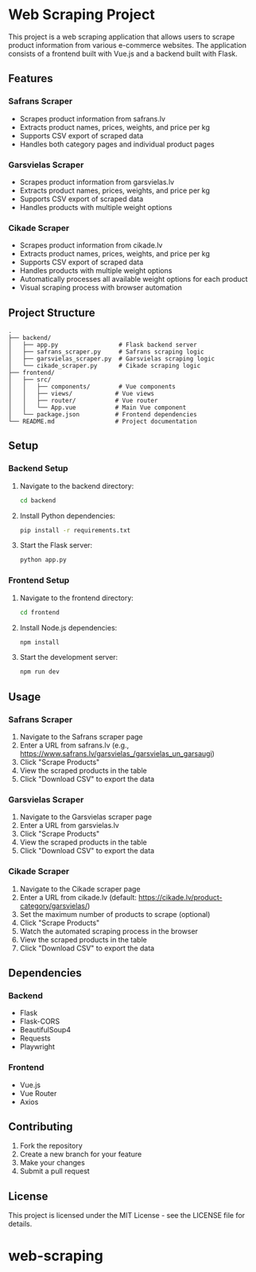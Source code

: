 # Web Scraping Project

This project is a web scraping application that allows users to scrape product information from various e-commerce websites. The application consists of a frontend built with Vue.js and a backend built with Flask.

## Features

### Safrans Scraper

- Scrapes product information from safrans.lv
- Extracts product names, prices, weights, and price per kg
- Supports CSV export of scraped data
- Handles both category pages and individual product pages

### Garsvielas Scraper

- Scrapes product information from garsvielas.lv
- Extracts product names, prices, weights, and price per kg
- Supports CSV export of scraped data
- Handles products with multiple weight options

### Cikade Scraper

- Scrapes product information from cikade.lv
- Extracts product names, prices, weights, and price per kg
- Supports CSV export of scraped data
- Handles products with multiple weight options
- Automatically processes all available weight options for each product
- Visual scraping process with browser automation

## Project Structure

```
.
├── backend/
│   ├── app.py                 # Flask backend server
│   ├── safrans_scraper.py     # Safrans scraping logic
│   ├── garsvielas_scraper.py  # Garsvielas scraping logic
│   └── cikade_scraper.py      # Cikade scraping logic
├── frontend/
│   ├── src/
│   │   ├── components/        # Vue components
│   │   ├── views/            # Vue views
│   │   ├── router/           # Vue router
│   │   └── App.vue           # Main Vue component
│   └── package.json          # Frontend dependencies
└── README.md                 # Project documentation
```

## Setup

### Backend Setup

1. Navigate to the backend directory:

   ```bash
   cd backend
   ```

2. Install Python dependencies:

   ```bash
   pip install -r requirements.txt
   ```

3. Start the Flask server:
   ```bash
   python app.py
   ```

### Frontend Setup

1. Navigate to the frontend directory:

   ```bash
   cd frontend
   ```

2. Install Node.js dependencies:

   ```bash
   npm install
   ```

3. Start the development server:
   ```bash
   npm run dev
   ```

## Usage

### Safrans Scraper

1. Navigate to the Safrans scraper page
2. Enter a URL from safrans.lv (e.g., https://www.safrans.lv/garsvielas_/garsvielas_un_garsaugi)
3. Click "Scrape Products"
4. View the scraped products in the table
5. Click "Download CSV" to export the data

### Garsvielas Scraper

1. Navigate to the Garsvielas scraper page
2. Enter a URL from garsvielas.lv
3. Click "Scrape Products"
4. View the scraped products in the table
5. Click "Download CSV" to export the data

### Cikade Scraper

1. Navigate to the Cikade scraper page
2. Enter a URL from cikade.lv (default: https://cikade.lv/product-category/garsvielas/)
3. Set the maximum number of products to scrape (optional)
4. Click "Scrape Products"
5. Watch the automated scraping process in the browser
6. View the scraped products in the table
7. Click "Download CSV" to export the data

## Dependencies

### Backend

- Flask
- Flask-CORS
- BeautifulSoup4
- Requests
- Playwright

### Frontend

- Vue.js
- Vue Router
- Axios

## Contributing

1. Fork the repository
2. Create a new branch for your feature
3. Make your changes
4. Submit a pull request

## License

This project is licensed under the MIT License - see the LICENSE file for details.

# web-scraping
